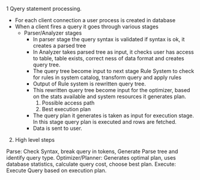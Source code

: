 1 Qyery statement processing.
  - For each client connection a user process is created in database
  - When a client fires a query it goes through various stages 
    - Parser/Analyzer stages
      - In parser stage the query syntax is validated if syntax is ok, it creates a parsed tree
      - In Analyzer takes parsed tree as input, it checks user has access to table, table exists, correct ness of data format and creates query tree.
      - The query tree become input to next stage Rule System to check for rules in system catalog, transform query and apply rules
      - Output of Rule system is rewritten query tree.
      - This rewritten query tree become input for the optimizer, based on the stats available and system resources it generates plan.
           1) Possible access path
           2) Best execution plan
      - The query plan it generates is taken as input for execution stage. In this stage query plan is executed and rows are fetched.
      - Data is sent to user.

2) High level steps

Parse: Check Syntax, break query in tokens, Generate Parse tree and identify query type.
Optimizer/Planner: Generates optimal plan, uses database statistics, calculate query cost, choose best plan.
Execute: Execute Query based on execution plan.
